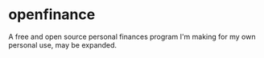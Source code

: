 # openfinance
A free and open source personal finances program I'm making for my own personal use, may be expanded.
